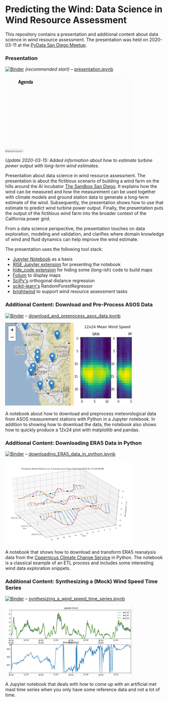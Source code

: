 # Predicting the Wind: Data Science in Wind Resource Assessment

This repository contains a presentation and additional content about data science in wind resource assessment. The
presentation was held on 2020-03-11 at the [PyData San Diego Meetup](https://www.meetup.com/PyData-San-Diego/).

### Presentation
[![Binder](https://mybinder.org/badge_logo.svg)](https://mybinder.org/v2/gh/flrs/predicting_the_wind/master?filepath=presentation.ipynb) *(recommended start)* – [presentation.ipynb](./presentation.ipynb) 

<img src="./images/presentation_thumb.gif" width="400px" alt="Thumbnail of presentation"></img>

*Update 2020-03-15: Added information about how to estimate turbine power output with long-term wind estimates.*

Presentation about data science in wind resource assessment. The presentation is about the fictitious scenario of 
building a wind farm on the hills around the AI incubator [The Sandbox San Diego](https://www.thesandbox.ai/). It 
explains how the wind can be measured and how the measurement can be used together with climate models and ground 
station data to generate a long-term estimate of the wind. Subsequently, the presentation shows how to use that estimate
 to predict wind turbine power output. Finally, the presentation puts the output of the fictitious wind farm into the
 broader context of the California power grid.
 
From a data science perspective, the presentation touches on data exploration, modeling and validation, and clarifies
 where domain knowledge of wind and fluid dynamics can help improve the wind estimate.

The presentation uses the following tool stack:
 - [Jupyter Notebook](https://jupyter.org/) as a basis 
 - [RISE Jupyter extension](https://rise.readthedocs.io/) for presenting the notebook 
 - [hide_code extension](https://github.com/kirbs-/hide_code) for hiding some (long-ish) code to build maps 
 - [Folium](https://python-visualization.github.io/folium/) to display maps
 - [SciPy's](https://www.scipy.org/scipylib/index.html) orthogonal distance regression
 - [scikit-learn's](https://scikit-learn.org) RandomForestRegressor
 - [brightwind](https://github.com/brightwind-dev/brightwind) to support wind resource assessment tasks

### Additional Content: Download and Pre-Process ASOS Data
[![Binder](https://mybinder.org/badge_logo.svg)](https://mybinder.org/v2/gh/flrs/predicting_the_wind/master?filepath=data_acquisition%2Fdownload_and_preprocess_asos_data.ipynb) – [download_and_preprocess_asos_data.ipynb](./data_acquisition/download_and_preprocess_asos_data.ipynb)

<img src="./images/map_and_12x24.png" width="400px" alt="Map of San Diego and 12x24 wind speed matrix"></img>

A notebook about how to download and preprocess meteorological data from ASOS measurement stations with Python 
in a Jupyter notebook. In addition to showing how to download the data, the notebook also shows how to quickly produce a 12x24 plot with matplotlib and pandas.

### Additional Content: Downloading ERA5 Data in Python
[![Binder](https://mybinder.org/badge_logo.svg)](https://mybinder.org/v2/gh/flrs/predicting_the_wind/master?filepath=data_acquisition%2Fdownloading_ERA5_data_in_python.ipynb) – [downloading_ERA5_data_in_python.ipynb](./data_acquisition/downloading_ERA5_data_in_python.ipynb)

<img src="./images/temporal_wind_pattern.png" width="400px" alt="Temporal Wind Pattern"></img>

A notebook that shows how to download and transform ERA5 reanalysis data from the [Copernicus Climate Change Service](https://cds.climate.copernicus.eu/cdsapp#!/home) in Python. The notebook is a classical example of an ETL process and includes some interesting wind data exploration snippets.

### Additional Content: Synthesizing a (Mock) Wind Speed Time Series
[![Binder](https://mybinder.org/badge_logo.svg)](https://mybinder.org/v2/gh/flrs/predicting_the_wind/master?filepath=data_acquisition%2Fsynthesizing_a_wind_speed_time_series.ipynb) – [synthesizing_a_wind_speed_time_series.ipynb](./data_acquisition/synthesizing_a_wind_speed_time_series.ipynb)

<img src="./images/met_series.png" width="400px" alt="Wind speed and direction time series plot"></img>

A Jupyter notebook that deals with how to come up with an artificial met mast time series when you only have some 
reference data and not a lot of time.